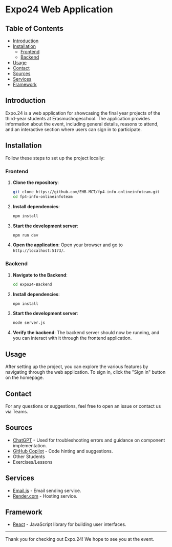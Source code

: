 # Expo24 Web Application

## Table of Contents

- [Introduction](#introduction)
- [Installation](#installation)
  - [Frontend](#frontend)
  - [Backend](#backend)
- [Usage](#usage)
- [Contact](#contact)
- [Sources](#sources)
- [Services](#services)
- [Framework](#framework)

## Introduction

Expo.24 is a web application for showcasing the final year projects of the third-year students at Erasmushogeschool. The application provides information about the event, including general details, reasons to attend, and an interactive section where users can sign in to participate.

## Installation

Follow these steps to set up the project locally:

### Frontend

1. **Clone the repository**:
    ```sh
    git clone https://github.com/EHB-MCT/fp4-info-onlineinfoteam.git
    cd fp4-info-onlineinfoteam
    ```

2. **Install dependencies**:
    ```sh
    npm install
    ```

3. **Start the development server**:
    ```sh
    npm run dev
    ```

4. **Open the application**:
    Open your browser and go to `http://localhost:5173/`.

### Backend

1. **Navigate to the Backend**:
    ```sh
    cd expo24-Backend
    ```

2. **Install dependencies**:
    ```sh
    npm install
    ```

3. **Start the development server**:
    ```sh
    node server.js
    ```

4. **Verify the backend**:
    The backend server should now be running, and you can interact with it through the frontend application.

## Usage

After setting up the project, you can explore the various features by navigating through the web application. To sign in, click the "Sign in" button on the homepage.

## Contact

For any questions or suggestions, feel free to open an issue or contact us via Teams.

## Sources

- [ChatGPT](https://chatgpt.com/) - Used for troubleshooting errors and guidance on component implementation.
- [GitHub Copilot](https://github.com/features/copilot) - Code hinting and suggestions.
- Other Students
- Exercises/Lessons

## Services

- [Email.js](https://www.emailjs.com/) - Email sending service.
- [Render.com](https://render.com/) - Hosting service.

## Framework

- [React](https://react.dev/) - JavaScript library for building user interfaces.

---

Thank you for checking out Expo.24! We hope to see you at the event.
